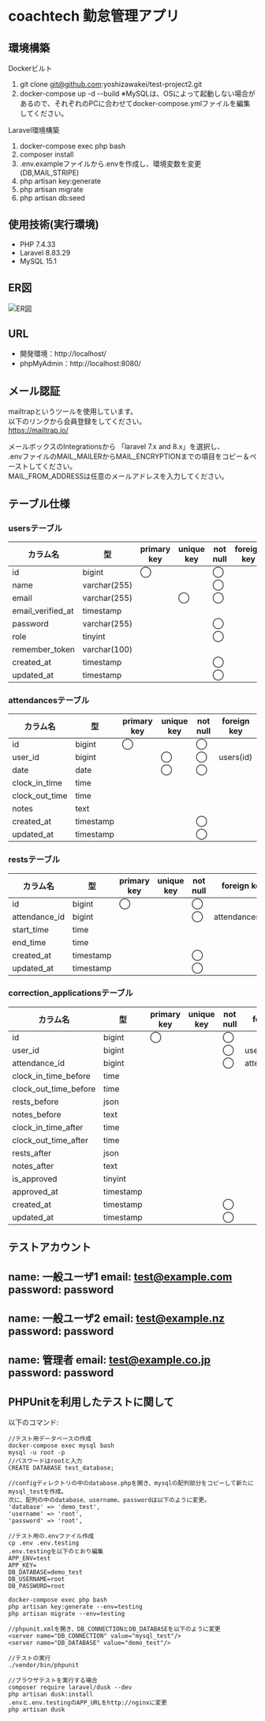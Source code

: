 # coachtech 勤怠管理アプリ

## 環境構築
Dockerビルト
1. git clone git@github.com:yoshizawakei/test-project2.git
2. docker-compose up -d --build
※MySQLは、OSによって起動しない場合があるので、それぞれのPCに合わせてdocker-compose.ymlファイルを編集してください。

Laravel環境構築
1. docker-compose exec php bash
2. composer install
3. .env.exampleファイルから.envを作成し、環境変数を変更(DB,MAIL,STRIPE)
4. php artisan key:generate
5. php artisan migrate
6. php artisan db:seed

## 使用技術(実行環境)
- PHP 7.4.33
- Laravel 8.83.29
- MySQL 15.1

## ER図
![ER図](test-project2.png)

## URL
- 開発環境：http://localhost/
- phpMyAdmin：http://localhost:8080/

## メール認証
mailtrapというツールを使用しています。<br>
以下のリンクから会員登録をしてください。　<br>
https://mailtrap.io/

メールボックスのIntegrationsから 「laravel 7.x and 8.x」を選択し、　<br>
.envファイルのMAIL_MAILERからMAIL_ENCRYPTIONまでの項目をコピー＆ペーストしてください。　<br>
MAIL_FROM_ADDRESSは任意のメールアドレスを入力してください。　

## テーブル仕様
### usersテーブル
| カラム名 | 型 | primary key | unique key | not null | foreign key |
| --- | --- | --- | --- | --- | --- |
| id | bigint | ◯ |  | ◯ |  |
| name | varchar(255) |  |  | ◯ |  |
| email | varchar(255) |  | ◯ | ◯ |  |
| email_verified_at | timestamp |  |  |  |  |
| password | varchar(255) |  |  | ◯ |  |
| role | tinyint |  |  | ◯ |  |
| remember_token | varchar(100) |  |  |  |  |
| created_at | timestamp |  |  | ◯ |  |
| updated_at | timestamp |  |  | ◯ |  |

### attendancesテーブル
| カラム名 | 型 | primary key | unique key | not null | foreign key |
| --- | --- | --- | --- | --- | --- |
| id | bigint | ◯ |  | ◯ |  |
| user_id | bigint |  | ◯ | ◯ | users(id) |
| date | date |  | ◯ | ◯ |  |
| clock_in_time | time |  |  |  |  |
| clock_out_time | time |  |  |  |  |
| notes | text |  |  |  |  |
| created_at | timestamp |  |  | ◯ |  |
| updated_at | timestamp |  |  | ◯ |  |

### restsテーブル
| カラム名 | 型 | primary key | unique key | not null | foreign key |
| --- | --- | --- | --- | --- | --- |
| id | bigint | ◯ |  | ◯ |  |
| attendance_id | bigint |  |  | ◯ | attendances(id) |
| start_time | time |  |  |  |  |
| end_time | time |  |  |  |  |
| created_at | timestamp |  |  | ◯ |  |
| updated_at | timestamp |  |  | ◯ |  |

### correction_applicationsテーブル
| カラム名 | 型 | primary key | unique key | not null | foreign key |
| --- | --- | --- | --- | --- | --- |
| id | bigint | ◯ |  | ◯ |  |
| user_id | bigint |  |  | ◯ | users(id) |
| attendance_id | bigint |  |  | ◯ | attendances(id) |
| clock_in_time_before | time |  |  |  |  |
| clock_out_time_before | time |  |  |  |  |
| rests_before | json |  |  |  |  |
| notes_before | text |  |  |  |  |
| clock_in_time_after | time |  |  |  |  |
| clock_out_time_after | time |  |  |  |  |
| rests_after | json |  |  |  |  |
| notes_after | text |  |  |  |  |
| is_approved | tinyint |  |  |  |  |
| approved_at | timestamp |  |  |  |  |
| created_at | timestamp |  |  | ◯ |  |
| updated_at | timestamp |  |  | ◯ |  |

## テストアカウント
name: 一般ユーザ1
email: test@example.com
password: password
-------------------------
name: 一般ユーザ2
email: test@example.nz
password: password
-------------------------
name: 管理者
email: test@example.co.jp
password: password
-------------------------

## PHPUnitを利用したテストに関して
以下のコマンド:
```
//テスト用データベースの作成
docker-compose exec mysql bash
mysql -u root -p
//パスワードはrootと入力
CREATE DATABASE test_database;

//configディレクトリの中のdatabase.phpを開き、mysqlの配列部分をコピーして新たにmysql_testを作成。
次に、配列の中のdatabase、username、passwordは以下のように変更。
'database' => 'demo_test',
'username' => 'root',
'password' => 'root',

//テスト用の.envファイル作成
cp .env .env.testing
.env.testingを以下のとおり編集
APP_ENV=test
APP_KEY=
DB_DATABASE=demo_test
DB_USERNAME=root
DB_PASSWORD=root

docker-compose exec php bash
php artisan key:generate --env=testing
php artisan migrate --env=testing

//phpunit.xmlを開き、DB_CONNECTIONとDB_DATABASEを以下のように変更
<server name="DB_CONNECTION" value="mysql_test"/>
<server name="DB_DATABASE" value="demo_test"/>

//テストの実行
./vendor/bin/phpunit

//ブラウザテストを実行する場合
composer require laravel/dusk --dev
php artisan dusk:install
.envと.env.testingのAPP_URLをhttp://nginxに変更
php artisan dusk
```
